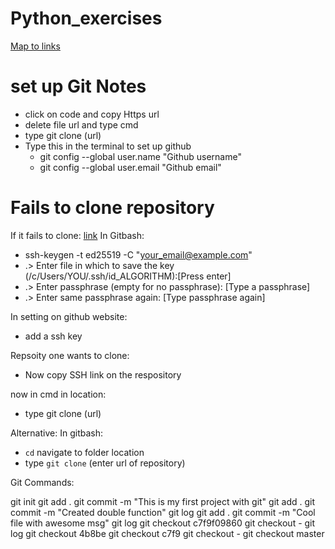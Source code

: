 # Python_exercises

[Map to links](https://whimsical.com/python-data-types-classification-Q967VqqPXDmUW5QPjXgdK2)


# set up Git Notes

- click on code  and copy Https url
- delete file url and type cmd
- type git clone (url)
- Type this in the terminal to set up github
    - git config --global user.name "Github username"
    - git config --global user.email "Github email"


# Fails to clone repository
If it fails to clone: [link](https://docs.github.com/en/authentication/connecting-to-github-with-ssh/generating-a-new-ssh-key-and-adding-it-to-the-ssh-agent)
In Gitbash: 
- ssh-keygen -t ed25519 -C "your_email@example.com"
- .> Enter file in which to save the key (/c/Users/YOU/.ssh/id_ALGORITHM):[Press enter]
- .> Enter passphrase (empty for no passphrase): [Type a passphrase]
- .> Enter same passphrase again: [Type passphrase again]

In setting on github website: 
- add a ssh key 

Repsoity one wants to clone:
- Now copy SSH link on the respository 

now in cmd in location:
- type git clone (url)

Alternative:
In gitbash:
- `cd` navigate to folder location
-  type `git clone` (enter url of repository)


Git Commands:

git init
git add .
git commit -m "This is my first project with git"
git add .
git commit -m "Created double function"
git log
git add .
git commit -m "Cool file with awesome msg"
git log
git checkout c7f9f09860
git checkout -
git log
git checkout 4b8be
git checkout c7f9
git checkout -
git checkout master

